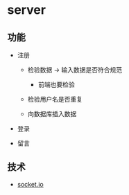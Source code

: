 # server

## 功能

- 注册

    - 检验数据 -> 输入数据是否符合规范

        - 前端也要检验

    - 检验用户名是否重复

    - 向数据库插入数据

- 登录

- 留言

## 技术

- [socket.io](https://socket.io/docs/server-api/)




